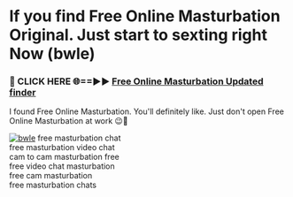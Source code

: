 # If you find Free Online Masturbation Original. Just start to sexting right Now (bwle)

<h3>🔴 CLICK HERE 🌐==►► <a href="https://tinyurl.com/mtbk5fxa" rel="nofollow">Free Online Masturbation Updated finder</a></h3>

I found Free Online Masturbation. You'll definitely like. Just don't open Free Online Masturbation at work 😉💬

[![bwle](https://i.imgur.com/Q8WKrnY.jpeg)](https://tinyurl.com/mtbk5fxa)
free masturbation chat<br>
free masturbation video chat<br>
cam to cam masturbation free<br>
free video chat masturbation<br>
free cam masturbation<br>
free masturbation chats
